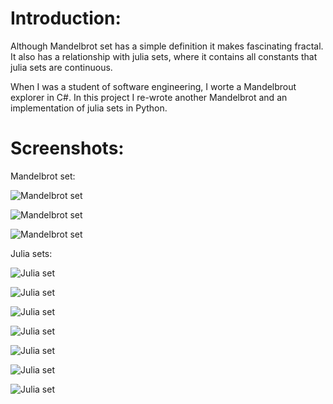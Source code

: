 
 Introduction:
===============
 Although Mandelbrot set has a simple definition it makes fascinating fractal.
It also has a relationship with julia sets, where it contains all constants that
julia sets are continuous.

 When I was a student of software engineering, I worte a Mandelbrout explorer in
C#. In this project I re-wrote another Mandelbrot and an implementation of julia
sets in Python.


 Screenshots:
==============
Mandelbrot set:

![Mandelbrot set](Images/mandelbrot/-0.50-0.00-1.00.jpg?raw=true "Mandelbrot set")

![Mandelbrot set](Images/mandelbrot/-0.73-0.24-100.00.jpg?raw=true "Mandelbrot set")

![Mandelbrot set](Images/mandelbrot/-0.73-0.22-200.00.jpg?raw=true "Mandelbrot set")


Julia sets:

![Julia set](Images/julia/0.28,0.01-0.00,0.00-0.70.jpg?raw=true "Julia set")

![Julia set](Images/julia/-0.10,0.65-0.00,0.00-0.70.jpg?raw=true "Julia set")

![Julia set](Images/julia/-0.40,0.60-0.00,0.00-0.70.jpg?raw=true "Julia set")

![Julia set](Images/julia/-0.53,-0.53-0.00,0.00-0.70.jpg?raw=true "Julia set")

![Julia set](Images/julia/-0.73,0.19-0.00,0.00-0.70.jpg?raw=true "Julia set")

![Julia set](Images/julia/-0.75,0.11-0.00,0.00-0.70.jpg?raw=true "Julia set")

![Julia set](Images/julia/-0.80,0.16-0.00,0.00-0.70.jpg?raw=true "Julia set")


